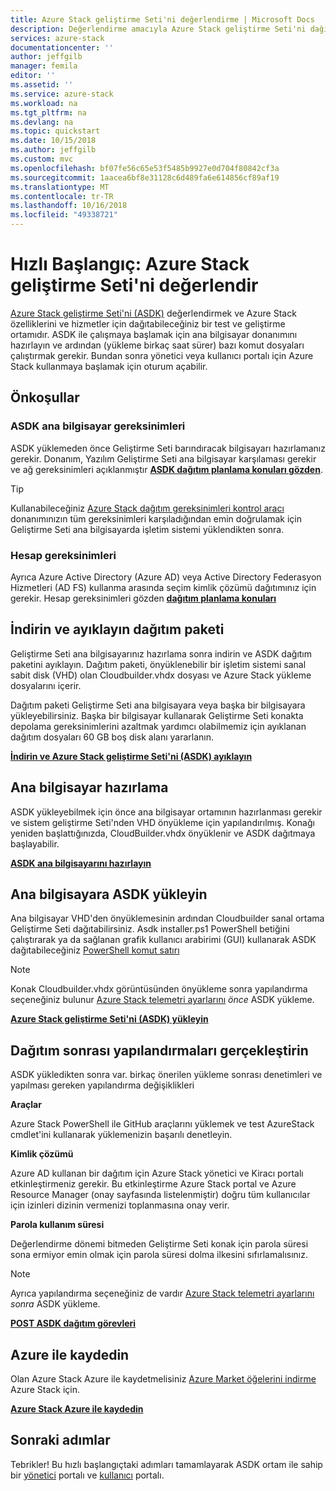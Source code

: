 ```yaml
---
title: Azure Stack geliştirme Seti'ni değerlendirme | Microsoft Docs
description: Değerlendirme amacıyla Azure Stack geliştirme Seti'ni dağıtmayı öğrenin.
services: azure-stack
documentationcenter: ''
author: jeffgilb
manager: femila
editor: ''
ms.assetid: ''
ms.service: azure-stack
ms.workload: na
ms.tgt_pltfrm: na
ms.devlang: na
ms.topic: quickstart
ms.date: 10/15/2018
ms.author: jeffgilb
ms.custom: mvc
ms.openlocfilehash: bf07fe56c65e53f5485b9927e0d704f80842cf3a
ms.sourcegitcommit: 1aacea6bf8e31128c6d489fa6e614856cf89af19
ms.translationtype: MT
ms.contentlocale: tr-TR
ms.lasthandoff: 10/16/2018
ms.locfileid: "49338721"
---
```

# <a name="quickstart-evaluate-the-azure-stack-development-kit"></a>Hızlı Başlangıç: Azure Stack geliştirme Seti'ni değerlendir

[Azure Stack geliştirme Seti'ni (ASDK)](.\asdk\asdk-what-is.md) değerlendirmek ve Azure Stack özelliklerini ve hizmetler için dağıtabileceğiniz bir test ve geliştirme ortamıdır. ASDK ile çalışmaya başlamak için ana bilgisayar donanımını hazırlayın ve ardından (yükleme birkaç saat sürer) bazı komut dosyaları çalıştırmak gerekir. Bundan sonra yönetici veya kullanıcı portalı için Azure Stack kullanmaya başlamak için oturum açabilir.

## <a name="prerequisites"></a>Önkoşullar

### <a name="asdk-host-computer-requirements"></a>ASDK ana bilgisayar gereksinimleri

ASDK yüklemeden önce Geliştirme Seti barındıracak bilgisayarı hazırlamanız gerekir. Donanım, Yazılım Geliştirme Seti ana bilgisayar karşılaması gerekir ve ağ gereksinimleri açıklanmıştır  **[ASDK dağıtım planlama konuları gözden](.\asdk\asdk-deploy-considerations.md)**.

> [!TIP]
> Kullanabileceğiniz [Azure Stack dağıtım gereksinimleri kontrol aracı](https://gallery.technet.microsoft.com/Deployment-Checker-for-50e0f51b) donanımınızın tüm gereksinimleri karşıladığından emin doğrulamak için Geliştirme Seti ana bilgisayarda işletim sistemi yüklendikten sonra.

### <a name="account-requirements"></a>Hesap gereksinimleri

Ayrıca Azure Active Directory (Azure AD) veya Active Directory Federasyon Hizmetleri (AD FS) kullanma arasında seçim kimlik çözümü dağıtımınız için gerekir. Hesap gereksinimleri gözden  **[dağıtım planlama konuları](.\asdk\asdk-deploy-considerations.md#account-requirements)**

## <a name="download-and-extract-the-deployment-package"></a>İndirin ve ayıklayın dağıtım paketi

Geliştirme Seti ana bilgisayarınız hazırlama sonra indirin ve ASDK dağıtım paketini ayıklayın. Dağıtım paketi, önyüklenebilir bir işletim sistemi sanal sabit disk (VHD) olan Cloudbuilder.vhdx dosyası ve Azure Stack yükleme dosyalarını içerir.

Dağıtım paketi Geliştirme Seti ana bilgisayara veya başka bir bilgisayara yükleyebilirsiniz. Başka bir bilgisayar kullanarak Geliştirme Seti konakta depolama gereksinimlerini azaltmak yardımcı olabilmemiz için ayıklanan dağıtım dosyaları 60 GB boş disk alanı yararlanın.

**[İndirin ve Azure Stack geliştirme Seti'ni (ASDK) ayıklayın](.\asdk\asdk-download.md)**

## <a name="prepare-the-host-computer"></a>Ana bilgisayar hazırlama

ASDK yükleyebilmek için önce ana bilgisayar ortamının hazırlanması gerekir ve sistem geliştirme Seti'nden VHD önyükleme için yapılandırılmış. Konağı yeniden başlattığınızda, CloudBuilder.vhdx önyüklenir ve ASDK dağıtmaya başlayabilir.

**[ASDK ana bilgisayarını hazırlayın](.\asdk\asdk-prepare-host.md)**

## <a name="install-the-asdk-on-the-host-computer"></a>Ana bilgisayara ASDK yükleyin

Ana bilgisayar VHD'den önyüklemesinin ardından Cloudbuilder sanal ortama Geliştirme Seti dağıtabilirsiniz. Asdk installer.ps1 PowerShell betiğini çalıştırarak ya da sağlanan grafik kullanıcı arabirimi (GUI) kullanarak ASDK dağıtabileceğiniz [PowerShell komut satırı](.\asdk\asdk-deploy-powershell.md)

> [!NOTE]
> Konak Cloudbuilder.vhdx görüntüsünden önyükleme sonra yapılandırma seçeneğiniz bulunur [Azure Stack telemetri ayarlarını](.\asdk\asdk-telemetry.md#set-telemetry-level-in-the-windows-registry) *önce* ASDK yükleme.

**[Azure Stack geliştirme Seti'ni (ASDK) yükleyin](.\asdk\asdk-install.md)**

## <a name="perform-post-deployment-configurations"></a>Dağıtım sonrası yapılandırmaları gerçekleştirin

ASDK yükledikten sonra var. birkaç önerilen yükleme sonrası denetimleri ve yapılması gereken yapılandırma değişiklikleri

**Araçlar**

Azure Stack PowerShell ile GitHub araçlarını yüklemek ve test AzureStack cmdlet'ini kullanarak yüklemenizin başarılı denetleyin.

**Kimlik çözümü**

Azure AD kullanan bir dağıtım için Azure Stack yönetici ve Kiracı portalı etkinleştirmeniz gerekir. Bu etkinleştirme Azure Stack portal ve Azure Resource Manager (onay sayfasında listelenmiştir) doğru tüm kullanıcılar için izinleri dizinin vermenizi toplanmasına onay verir.

**Parola kullanım süresi**

Değerlendirme dönemi bitmeden Geliştirme Seti konak için parola süresi sona ermiyor emin olmak için parola süresi dolma ilkesini sıfırlamalısınız.

> [!NOTE]
> Ayrıca yapılandırma seçeneğiniz de vardır [Azure Stack telemetri ayarlarını](.\asdk\asdk-telemetry.md#enable-or-disable-telemetry-after-deployment) *sonra* ASDK yükleme.

**[POST ASDK dağıtım görevleri](.\asdk\asdk-post-deploy.md)**

## <a name="register-with-azure"></a>Azure ile kaydedin

Olan Azure Stack Azure ile kaydetmelisiniz [Azure Market öğelerini indirme](.\asdk\asdk-marketplace-item.md) Azure Stack için.

**[Azure Stack Azure ile kaydedin](.\asdk\asdk-register.md)**

## <a name="next-steps"></a>Sonraki adımlar

Tebrikler! Bu hızlı başlangıçtaki adımları tamamlayarak ASDK ortam ile sahip bir [yönetici](https://adminportal.local.azurestack.external) portalı ve [kullanıcı](https://portal.local.azurestack.external) portalı.
